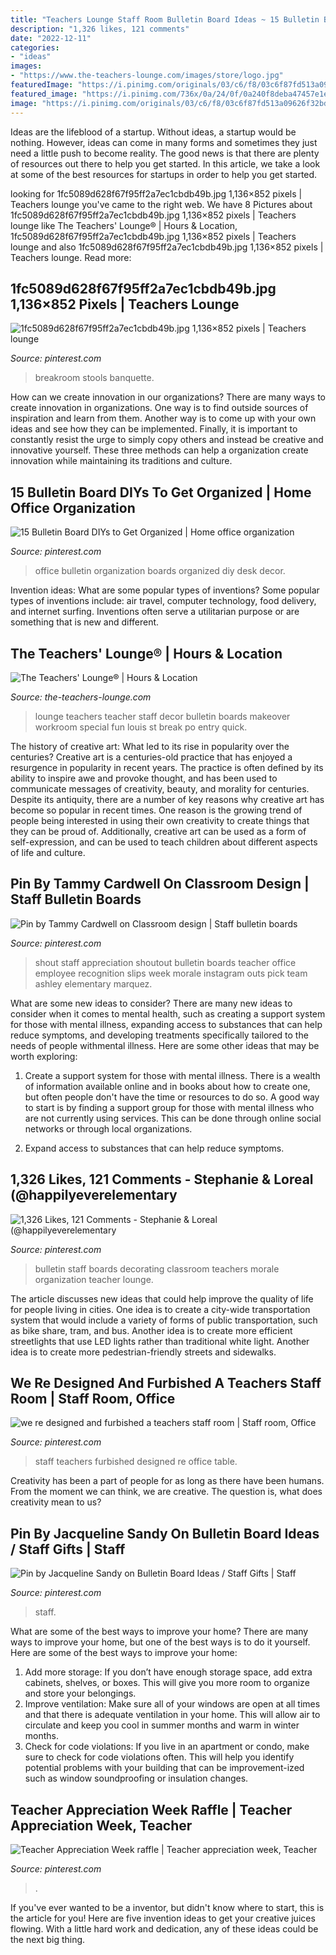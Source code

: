 ```yaml
---
title: "Teachers Lounge Staff Room Bulletin Board Ideas ~ 15 Bulletin Board Diys To Get Organized"
description: "1,326 likes, 121 comments"
date: "2022-12-11"
categories:
- "ideas"
images:
- "https://www.the-teachers-lounge.com/images/store/logo.jpg"
featuredImage: "https://i.pinimg.com/originals/03/c6/f8/03c6f87fd513a09626f32bdcc07be699.jpg"
featured_image: "https://i.pinimg.com/736x/0a/24/0f/0a240f8deba47457e1ea1a78873e1496.jpg"
image: "https://i.pinimg.com/originals/03/c6/f8/03c6f87fd513a09626f32bdcc07be699.jpg"
---
```



Ideas are the lifeblood of a startup. Without ideas, a startup would be nothing. However, ideas can come in many forms and sometimes they just need a little push to become reality. The good news is that there are plenty of resources out there to help you get started. In this article, we take a look at some of the best resources for startups in order to help you get started.

	

		
looking for 1fc5089d628f67f95ff2a7ec1cbdb49b.jpg 1,136×852 pixels | Teachers lounge you've came to the right web. We have 8 Pictures about 1fc5089d628f67f95ff2a7ec1cbdb49b.jpg 1,136×852 pixels | Teachers lounge like The Teachers&#039; Lounge® | Hours &amp; Location, 1fc5089d628f67f95ff2a7ec1cbdb49b.jpg 1,136×852 pixels | Teachers lounge and also 1fc5089d628f67f95ff2a7ec1cbdb49b.jpg 1,136×852 pixels | Teachers lounge. Read more:
		
    
## 1fc5089d628f67f95ff2a7ec1cbdb49b.jpg 1,136×852 Pixels | Teachers Lounge

<img loading=lazy src="https://i.pinimg.com/originals/13/2b/02/132b02b062954ece3bb8e6a142276f0c.jpg" onerror="this.onerror=null;this.src='https://tse3.mm.bing.net/th?id=OIP.MSOpazI5Jkx9FlHkN74sRQHaFj&amp;pid=15.1';" alt="1fc5089d628f67f95ff2a7ec1cbdb49b.jpg 1,136×852 pixels | Teachers lounge">

_Source: pinterest.com_

>breakroom stools banquette. 

	

How can we create innovation in our organizations?
There are many ways to create innovation in organizations. One way is to find outside sources of inspiration and learn from them. Another way is to come up with your own ideas and see how they can be implemented. Finally, it is important to constantly resist the urge to simply copy others and instead be creative and innovative yourself. These three methods can help a organization create innovation while maintaining its traditions and culture.

    
## 15 Bulletin Board DIYs To Get Organized | Home Office Organization

<img loading=lazy src="https://i.pinimg.com/originals/47/64/46/476446e621af6419051365143bebe3c8.jpg" onerror="this.onerror=null;this.src='https://tse1.mm.bing.net/th?id=OIP.Q8chEdhHJqCZSRduEJmupQHaMr&amp;pid=15.1';" alt="15 Bulletin Board DIYs to Get Organized | Home office organization">

_Source: pinterest.com_

>office bulletin organization boards organized diy desk decor. 

	

Invention ideas: What are some popular types of inventions?
Some popular types of inventions include: air travel, computer technology, food delivery, and internet surfing. Inventions often serve a utilitarian purpose or are something that is new and different.

    
## The Teachers&#039; Lounge® | Hours &amp; Location

<img loading=lazy src="https://www.the-teachers-lounge.com/images/store/logo.jpg" onerror="this.onerror=null;this.src='https://tse1.mm.bing.net/th?id=OIP.42vDuwktUD3iIWzqUCxp2gHaFj&amp;pid=15.1';" alt="The Teachers&#039; Lounge® | Hours &amp; Location">

_Source: the-teachers-lounge.com_

>lounge teachers teacher staff decor bulletin boards makeover workroom special fun louis st break po entry quick. 

	

The history of creative art: What led to its rise in popularity over the centuries?
Creative art is a centuries-old practice that has enjoyed a resurgence in popularity in recent years. The practice is often defined by its ability to inspire awe and provoke thought, and has been used to communicate messages of creativity, beauty, and morality for centuries. Despite its antiquity, there are a number of key reasons why creative art has become so popular in recent times. One reason is the growing trend of people being interested in using their own creativity to create things that they can be proud of. Additionally, creative art can be used as a form of self-expression, and can be used to teach children about different aspects of life and culture.

    
## Pin By Tammy Cardwell On Classroom Design | Staff Bulletin Boards

<img loading=lazy src="https://i.pinimg.com/736x/92/8b/91/928b915a02199958fe68bd7a8460eac3--staff-shout-out-board-pick-me-up.jpg?b=t" onerror="this.onerror=null;this.src='https://tse3.mm.bing.net/th?id=OIP.j15P5OF8QEZ4RozpD39l6AHaHa&amp;pid=15.1';" alt="Pin by Tammy Cardwell on Classroom design | Staff bulletin boards">

_Source: pinterest.com_

>shout staff appreciation shoutout bulletin boards teacher office employee recognition slips week morale instagram outs pick team ashley elementary marquez. 

	

What are some new ideas to consider?
There are many new ideas to consider when it comes to mental health, such as creating a support system for those with mental illness, expanding access to substances that can help reduce symptoms, and developing treatments specifically tailored to the needs of people withmental illness. Here are some other ideas that may be worth exploring:
1. Create a support system for those with mental illness. There is a wealth of information available online and in books about how to create one, but often people don't have the time or resources to do so. A good way to start is by finding a support group for those with mental illness who are not currently using services. This can be done through online social networks or through local organizations.

2. Expand access to substances that can help reduce symptoms.

    
## 1,326 Likes, 121 Comments - Stephanie &amp; Loreal (@happilyeverelementary

<img loading=lazy src="https://i.pinimg.com/originals/1c/c2/11/1cc211aff169e2dc31370a1335136011.jpg" onerror="this.onerror=null;this.src='https://tse3.mm.bing.net/th?id=OIP.UVJYEQb10N02vJsCbVoz-wHaHa&amp;pid=15.1';" alt="1,326 Likes, 121 Comments - Stephanie &amp; Loreal (@happilyeverelementary">

_Source: pinterest.com_

>bulletin staff boards decorating classroom teachers morale organization teacher lounge. 

	

The article discusses new ideas that could help improve the quality of life for people living in cities. One idea is to create a city-wide transportation system that would include a variety of forms of public transportation, such as bike share, tram, and bus. Another idea is to create more efficient streetlights that use LED lights rather than traditional white light. Another idea is to create more pedestrian-friendly streets and sidewalks.

    
## We Re Designed And Furbished A Teachers Staff Room | Staff Room, Office

<img loading=lazy src="https://i.pinimg.com/originals/03/c6/f8/03c6f87fd513a09626f32bdcc07be699.jpg" onerror="this.onerror=null;this.src='https://tse4.mm.bing.net/th?id=OIP.mX_5eei6Jpa5n5GPFxVyrQHaFj&amp;pid=15.1';" alt="we re designed and furbished a teachers staff room | Staff room, Office">

_Source: pinterest.com_

>staff teachers furbished designed re office table. 

	

Creativity has been a part of people for as long as there have been humans. From the moment we can think, we are creative. The question is, what does creativity mean to us?

    
## Pin By Jacqueline Sandy On Bulletin Board Ideas / Staff Gifts | Staff

<img loading=lazy src="https://i.pinimg.com/736x/0a/24/0f/0a240f8deba47457e1ea1a78873e1496.jpg" onerror="this.onerror=null;this.src='https://tse1.mm.bing.net/th?id=OIP.VTmLMFgZ3wX2x-9ko95ASgHaHa&amp;pid=15.1';" alt="Pin by Jacqueline Sandy on Bulletin Board Ideas / Staff Gifts | Staff">

_Source: pinterest.com_

>staff. 

	

What are some of the best ways to improve your home?
There are many ways to improve your home, but one of the best ways is to do it yourself. Here are some of the best ways to improve your home: 
1. Add more storage: If you don’t have enough storage space, add extra cabinets, shelves, or boxes. This will give you more room to organize and store your belongings. 
2. Improve ventilation: Make sure all of your windows are open at all times and that there is adequate ventilation in your home. This will allow air to circulate and keep you cool in summer months and warm in winter months. 
3. Check for code violations: If you live in an apartment or condo, make sure to check for code violations often. This will help you identify potential problems with your building that can be improvement-ized such as window soundproofing or insulation changes.

    
## Teacher Appreciation Week Raffle | Teacher Appreciation Week, Teacher

<img loading=lazy src="https://i.pinimg.com/originals/af/7a/b9/af7ab95879cfa910babf0e35a571ad29.jpg" onerror="this.onerror=null;this.src='https://tse1.mm.bing.net/th?id=OIP.1ITheZdHlwRZP2-i14lC5QHaFj&amp;pid=15.1';" alt="Teacher Appreciation Week raffle | Teacher appreciation week, Teacher">

_Source: pinterest.com_

>. 

	

If you've ever wanted to be a inventor, but didn't know where to start, this is the article for you! Here are five invention ideas to get your creative juices flowing. With a little hard work and dedication, any of these ideas could be the next big thing.

